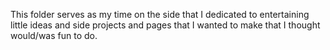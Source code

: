 This folder serves as my time on the side that I dedicated to entertaining little ideas and side projects and pages that I wanted to make that I thought would/was fun to do.
